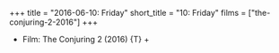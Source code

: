 +++
title = "2016-06-10: Friday"
short_title = "10: Friday"
films = ["the-conjuring-2-2016"]
+++


* Film: The Conjuring 2 (2016) {T} +
